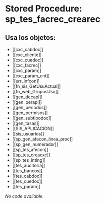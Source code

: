 # Stored Procedure: sp_tes_facrec_crearec

## Usa los objetos:
- [[cxc_cabdoc]]
- [[cxc_cliente]]
- [[cxc_cuedoc]]
- [[cxc_facrec]]
- [[cxc_param]]
- [[cxc_param_cnt]]
- [[err_infcon]]
- [[fn_sis_GetUsuActual]]
- [[fn_web_GruposUsu]]
- [[gen_decapl]]
- [[gen_perapl]]
- [[gen_periodos]]
- [[gen_permisos]]
- [[gen_subtipodoc]]
- [[gen_tasas]]
- [[SIS_APLICACION]]
- [[sis_usuarios]]
- [[sp_gen_afecon_linea_proc]]
- [[sp_gen_numerador]]
- [[sp_tes_afecon]]
- [[sp_tes_creacxc]]
- [[sp_tes_inting]]
- [[tes_auditoria]]
- [[tes_bancos]]
- [[tes_cabdoc]]
- [[tes_cuedoc]]
- [[tes_param]]

*No code available.*
